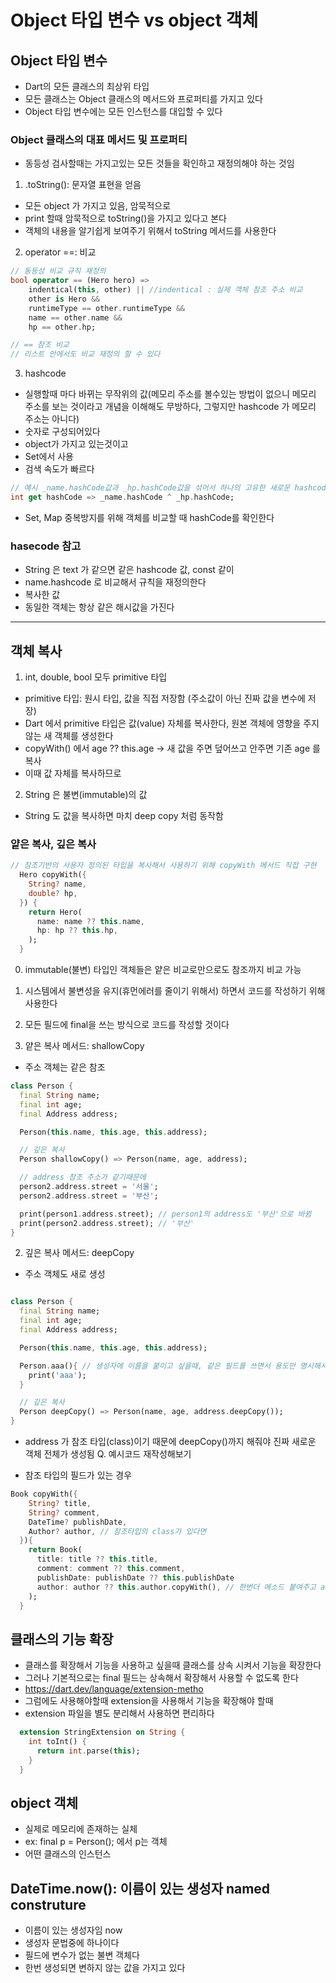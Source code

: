 # Object 타입 변수 vs object 객체

## Object 타입 변수
- Dart의 모든 클래스의 최상위 타입
- 모든 클래스는 Object 클래스의 메서드와 프로퍼티를 가지고 있다
- Object 타입 변수에는 모든 인스턴스를 대입할 수 있다

### Object 클래스의 대표 메서드 및 프로퍼티
- 동등성 검사할때는 가지고있는 모든 것들을 확인하고 재정의해야 하는 것임

1. .toString(): 문자열 표현을 얻음
- 모든 object 가 가지고 있음, 암묵적으로
- print 할때 암묵적으로 toString()을 가지고 있다고 본다
- 객체의 내용을 알기쉽게 보여주기 위해서 toString 메서드를 사용한다

2. operator ==: 비교

```dart
// 동등성 비교 규칙 재정의
bool operator == (Hero hero) =>
    indentical(this, other) || //indentical : 실제 객체 참조 주소 비교
    other is Hero && 
    runtimeType == other.runtimeType &&
    name == other.name &&
    hp == other.hp;

// == 참조 비교
// 리스트 안에서도 비교 재정의 할 수 있다

```
3. hashcode
- 실행할때 마다 바뀌는 무작위의 값(메모리 주소를 볼수있는 방법이 없으니 메모리 주소를 보는 것이라고 개념을 이해해도 무방하다, 그렇지만 hashcode 가 메모리 주소는 아니다)
- 숫자로 구성되어있다
- object가 가지고 있는것이고 
- Set에서 사용
- 검색 속도가 빠르다

```dart
// 예시 _name.hashCode값과 _hp.hashCode값을 섞어서 하나의 고유한 새로운 hashcode를 생성하는 것
int get hashCode => _name.hashCode ^ _hp.hashCode;
```
- Set, Map 중복방지를 위해 객체를 비교할 때 hashCode를 확인한다

### hasecode 참고

- String 은 text 가 같으면 같은 hashcode 값, const 같이
- name.hashcode 로 비교해서 규칙을 재정의한다
- 복사한 값
- 동일한 객체는 항상 같은 해시값을 가진다

---

## 객체 복사

1. int, double, bool 모두 primitive 타입
- primitive 타입: 원시 타입, 값을 직접 저장함 (주소값이 아닌 진짜 값을 변수에 저장)
- Dart 에서 primitive 타입은 값(value) 자체를 복사한다, 원본 객체에 영향을 주지 않는 새 객체를 생성한다
- copyWith() 에서 age ?? this.age -> 새 값을 주면 덮어쓰고 안주면 기존 age 를 복사
- 이때 값 자체를 복사하므로 

2. String 은 불변(immutable)의 값
- String 도 값을 복사하면 마치 deep copy 처럼 동작함

### 얕은 복사, 깊은 복사

```dart
// 참조기반의 사용자 정의된 타입을 복사해서 사용하기 위해 copyWith 메서드 직접 구현
  Hero copyWith({
    String? name,
    double? hp,
  }) {
    return Hero(
      name: name ?? this.name,
      hp: hp ?? this.hp,
    );
  }
```

0. immutable(불변) 타입인 객체들은 얕은 비교로만으로도 참조까지 비교 가능
0. 시스템에서 불변성을 유지(휴먼에러를 줄이기 위해서) 하면서 코드를 작성하기 위해 사용한다
0. 모든 필드에 final을 쓰는 방식으로 코드를 작성할 것이다

1. 얕은 복사 메서드: shallowCopy
- 주소 객체는 같은 참조

```dart
class Person {
  final String name;
  final int age;
  final Address address;

  Person(this.name, this.age, this.address);

  // 깊은 복사
  Person shallowCopy() => Person(name, age, address);

  // address 참조 주소가 같기때문에 
  person2.address.street = '서울';
  person2.address.street = '부산';

  print(person1.address.street); // person1의 address도 '부산'으로 바뀜
  print(person2.address.street); // '부산'
}


```

2. 깊은 복사 메서드: deepCopy
- 주소 객체도 새로 생성

```dart

class Person {
  final String name;
  final int age;
  final Address address;

  Person(this.name, this.age, this.address);

  Person.aaa(){ // 생성자에 이름을 붙이고 싶을때, 같은 필드를 쓰면서 용도만 명시해서 따로 관리하고 싶을때
    print('aaa');
  }

  // 깊은 복사
  Person deepCopy() => Person(name, age, address.deepCopy());
}
```
- address 가 참조 타입(class)이기 때문에 deepCopy()까지 해줘야 진짜 새로운 객체 전체가 생성됨
Q. 예시코드 재작성해보기

- 참조 타입의 필드가 있는 경우
```dart
Book copyWith({
    String? title,
    String? comment,
    DateTime? publishDate,
    Author? author, // 참조타입의 class가 있다면
  }){
    return Book(
      title: title ?? this.title,
      comment: comment ?? this.comment,
      publishDate: publishDate ?? this.publishDate
      author: author ?? this.author.copyWith(), // 한번더 메소드 붙여주고 author 클래스 안에서 copyWith을 작성해줘야한다
    );
  }
```
## 클래스의 기능 확장

- 클래스를 확장해서 기능을 사용하고 싶을때 클래스를 상속 시켜서 기능을 확장한다
- 그러나 기본적으로는 final 필드는 상속해서 확장해서 사용할 수 없도록 한다
- https://dart.dev/language/extension-metho
- 그럼에도 사용해야할때 extension을 사용해서 기능을 확장해야 할때
- extension 파일을 별도 분리해서 사용하면 편리하다

```dart
  extension StringExtension on String {
    int toInt() {
      return int.parse(this);
    }
  }
```

## object 객체
- 실제로 메모리에 존재하는 실체
- ex: final p = Person(); 에서 p는 객체
- 어떤 클래스의 인스턴스

## DateTime.now(): 이름이 있는 생성자 named construture
- 이름이 있는 생성자임 now
- 생성자 문법중에 하나이다
- 필드에 변수가 없는 불변 객체다
- 한번 생성되면 변하지 않는 값을 가지고 있다

